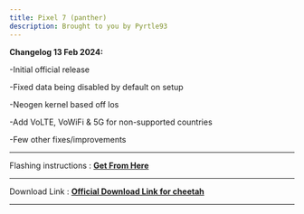 ```yaml
---
title: Pixel 7 (panther)
description: Brought to you by Pyrtle93
---
```


<b>Changelog 13 Feb 2024:</b>

-Initial official release

-Fixed data being disabled by default on setup

-Neogen kernel based off los

-Add VoLTE, VoWiFi & 5G for non-supported countries

-Few other fixes/improvements

----
Flashing instructions : [**Get From Here**](panther_inst.md)

----
Download Link : [**Official Download Link for cheetah**](https://sourceforge.net/projects/projectmatrixx/files/Android-14/panther/)

----

